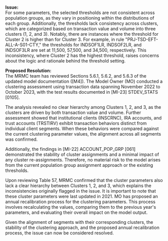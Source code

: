 **Issue:**  
For some parameters, the selected thresholds are not consistent across population groups, as they vary in positioning within the distributions of each group. Additionally, the thresholds lack consistency across clusters, which are categorized based on transaction value and volume into three clusters (1, 2, and 3). Notably, there are instances where the threshold for Cluster 2 is higher than for Cluster 3. For example, in rule "PRJ-TSD-EFT-ALL-A-S01-CTY," the thresholds for INDSOF1LR, INDSOF2LR, and INDSOF3LR are set at 11,500, 57,500, and 34,500, respectively. This inconsistency, where Cluster 2 has the highest threshold, raises concerns about the logic and rationale behind the threshold setting.

**Proposed Resolution:**  
The MRMC team has reviewed Sections 5.6.1, 5.6.2, and 5.6.3 of the updated model documentation ([M4]). The Model Owner (MO) conducted a clustering assessment using transaction data spanning November 2022 to October 2023, with the test results documented in [MI-23] STDEV_STATS [0105].  

The analysis revealed no clear hierarchy among Clusters 1, 2, and 3, as the clusters are driven by both transaction value and volume. Further assessment showed that institutional clients (INSCRNC), IRA accounts, and trust accounts (TRSTIRV) exhibit transaction behaviors distinct from individual client segments. When these behaviors were compared against the current clustering parameter values, the alignment across all segments was confirmed.  

Additionally, the findings in [MI-22] ACCOUNT_POP_GRP [061] demonstrated the stability of cluster assignments and a minimal impact of any cluster re-assignments. Therefore, no material risk to the model arises from the current population group assignment approach or the existing thresholds.  

Upon reviewing Table 57, MRMC confirmed that the cluster parameters also lack a clear hierarchy between Clusters 1, 2, and 3, which explains the inconsistencies originally flagged in the issue. It is important to note that these cluster parameters were last updated in 2021. MO has proposed an annual recalibration process for the clustering parameters. This process involves recalculating the values, comparing them to the previous year's parameters, and evaluating their overall impact on the model output.  

Given the alignment of segments with their corresponding clusters, the stability of the clustering approach, and the proposed annual recalibration process, the issue can now be considered resolved.
